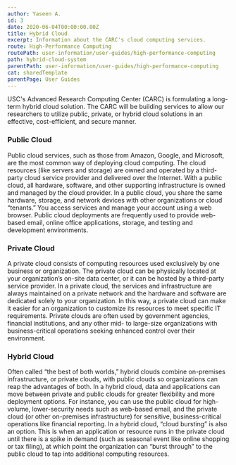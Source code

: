 ```yaml
---
author: Yaseen A.
id: 3
date: 2020-06-04T00:00:00.00Z
title: Hybrid Cloud
excerpt: Information about the CARC's cloud computing services.
route: High-Performance Computing
routePath: user-information/user-guides/high-performance-computing
path: hybrid-cloud-system
parentPath: user-information/user-guides/high-performance-computing
cat: sharedTemplate
parentPage: User Guides
---
```


USC's Advanced Research Computing Center (CARC) is formulating a long-term hybrid cloud solution. The CARC will be building services to allow our researchers to utilize public, private, or hybrid cloud solutions in an effective, cost-efficient, and secure manner.

### Public Cloud

Public cloud services, such as those from Amazon, Google, and Microsoft, are the most common way of deploying cloud computing. The cloud resources (like servers and storage) are owned and operated by a third-party cloud service provider and delivered over the Internet. With a public cloud, all hardware, software, and other supporting infrastructure is owned and managed by the cloud provider. In a public cloud, you share the same hardware, storage, and network devices with other organizations or cloud “tenants.” You access services and manage your account using a web browser. Public cloud deployments are frequently used to provide web-based email, online office applications, storage, and testing and development environments.

### Private Cloud

A private cloud consists of computing resources used exclusively by one business or organization. The private cloud can be physically located at your organization’s on-site data center, or it can be hosted by a third-party service provider. In a private cloud, the services and infrastructure are always maintained on a private network and the hardware and software are dedicated solely to your organization. In this way, a private cloud can make it easier for an organization to customize its resources to meet specific IT requirements. Private clouds are often used by government agencies, financial institutions, and any other mid- to large-size organizations with business-critical operations seeking enhanced control over their environment.

### Hybrid Cloud

Often called “the best of both worlds,” hybrid clouds combine on-premises infrastructure, or private clouds, with public clouds so organizations can reap the advantages of both. In a hybrid cloud, data and applications can move between private and public clouds for greater flexibility and more deployment options. For instance, you can use the public cloud for high-volume, lower-security needs such as web-based email, and the private cloud (or other on-premises infrastructure) for sensitive, business-critical operations like financial reporting. In a hybrid cloud, “cloud bursting” is also an option. This is when an application or resource runs in the private cloud until there is a spike in demand (such as seasonal event like online shopping or tax filing), at which point the organization can “burst through” to the public cloud to tap into additional computing resources.
